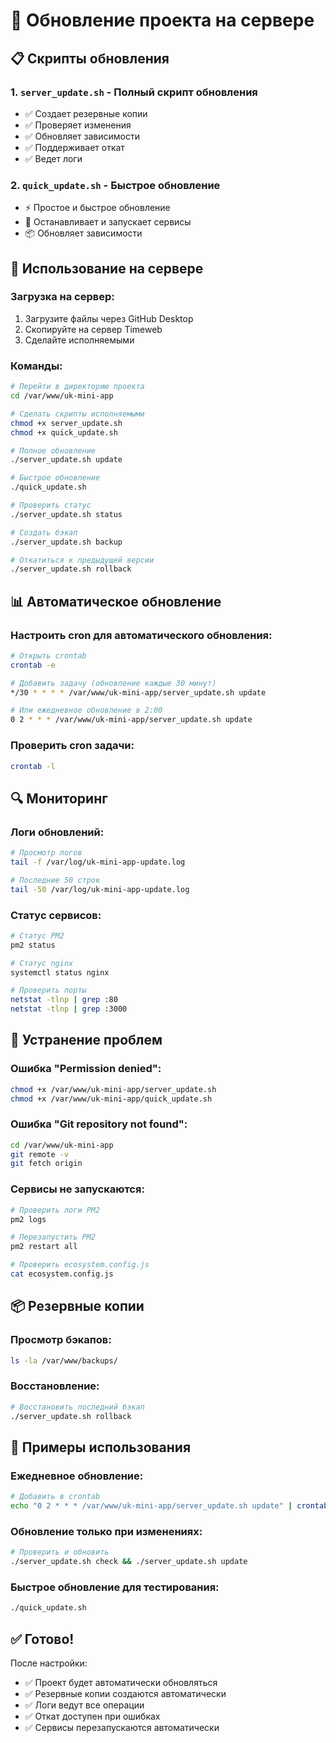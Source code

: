 # 🚀 Обновление проекта на сервере

## 📋 Скрипты обновления

### 1. `server_update.sh` - Полный скрипт обновления
- ✅ Создает резервные копии
- ✅ Проверяет изменения
- ✅ Обновляет зависимости
- ✅ Поддерживает откат
- ✅ Ведет логи

### 2. `quick_update.sh` - Быстрое обновление
- ⚡ Простое и быстрое обновление
- 🔄 Останавливает и запускает сервисы
- 📦 Обновляет зависимости

## 🔧 Использование на сервере

### Загрузка на сервер:
1. Загрузите файлы через GitHub Desktop
2. Скопируйте на сервер Timeweb
3. Сделайте исполняемыми

### Команды:

```bash
# Перейти в директорию проекта
cd /var/www/uk-mini-app

# Сделать скрипты исполняемыми
chmod +x server_update.sh
chmod +x quick_update.sh

# Полное обновление
./server_update.sh update

# Быстрое обновление
./quick_update.sh

# Проверить статус
./server_update.sh status

# Создать бэкап
./server_update.sh backup

# Откатиться к предыдущей версии
./server_update.sh rollback
```

## 📊 Автоматическое обновление

### Настроить cron для автоматического обновления:

```bash
# Открыть crontab
crontab -e

# Добавить задачу (обновление каждые 30 минут)
*/30 * * * * /var/www/uk-mini-app/server_update.sh update

# Или ежедневное обновление в 2:00
0 2 * * * /var/www/uk-mini-app/server_update.sh update
```

### Проверить cron задачи:
```bash
crontab -l
```

## 🔍 Мониторинг

### Логи обновлений:
```bash
# Просмотр логов
tail -f /var/log/uk-mini-app-update.log

# Последние 50 строк
tail -50 /var/log/uk-mini-app-update.log
```

### Статус сервисов:
```bash
# Статус PM2
pm2 status

# Статус nginx
systemctl status nginx

# Проверить порты
netstat -tlnp | grep :80
netstat -tlnp | grep :3000
```

## 🚨 Устранение проблем

### Ошибка "Permission denied":
```bash
chmod +x /var/www/uk-mini-app/server_update.sh
chmod +x /var/www/uk-mini-app/quick_update.sh
```

### Ошибка "Git repository not found":
```bash
cd /var/www/uk-mini-app
git remote -v
git fetch origin
```

### Сервисы не запускаются:
```bash
# Проверить логи PM2
pm2 logs

# Перезапустить PM2
pm2 restart all

# Проверить ecosystem.config.js
cat ecosystem.config.js
```

## 📦 Резервные копии

### Просмотр бэкапов:
```bash
ls -la /var/www/backups/
```

### Восстановление:
```bash
# Восстановить последний бэкап
./server_update.sh rollback
```

## 🎯 Примеры использования

### Ежедневное обновление:
```bash
# Добавить в crontab
echo "0 2 * * * /var/www/uk-mini-app/server_update.sh update" | crontab -
```

### Обновление только при изменениях:
```bash
# Проверить и обновить
./server_update.sh check && ./server_update.sh update
```

### Быстрое обновление для тестирования:
```bash
./quick_update.sh
```

## ✅ Готово!

После настройки:
- ✅ Проект будет автоматически обновляться
- ✅ Резервные копии создаются автоматически
- ✅ Логи ведут все операции
- ✅ Откат доступен при ошибках
- ✅ Сервисы перезапускаются автоматически
